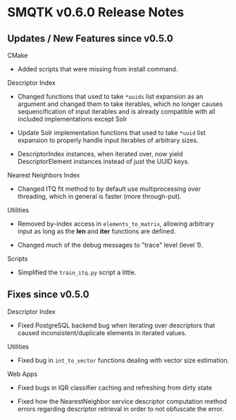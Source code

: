 SMQTK v0.6.0 Release Notes
==========================


Updates / New Features since v0.5.0
-----------------------------------

CMake

  * Added scripts that were missing from install command.

Descriptor Index

  * Changed functions that used to take ``*uuids`` list expansion as an
    argument and changed them to take iterables, which no longer causes
    sequencification of input iterables and is already compatible with all
    included implementations except Solr

  * Update Solr implementation functions that used to take ``*uuid`` list
    expansion to properly handle input iterables of arbitrary sizes.

  * DescriptorIndex instances, when iterated over, now yield DescriptorElement
    instances instead of just the UUID keys.

Nearest Neighbors Index

  * Changed ITQ fit method to by default use multiprocessing over threading,
    which in general is faster (more through-put).

Utilities

  * Removed by-index access in ``elements_to_matrix``, allowing arbitrary input
    as long as the __len__ and __iter__ functions are defined.

  * Changed much of the debug messages to "trace" level (level 1).

Scripts

  * Simplified the ``train_itq.py`` script a little.


Fixes since v0.5.0
------------------

Descriptor Index

  * Fixed PostgreSQL backend bug when iterating over descriptors that caused
    inconsistent/duplicate elements in iterated values.

Utilities

  * Fixed bug in ``int_to_vector`` functions dealing with vector size
    estimation.

Web Apps

  * Fixed bugs in IQR classifier caching and refreshing from dirty state

  * Fixed how the NearestNeighbor service descriptor computation method errors
    regarding descriptor retrieval in order to not obfuscate the error.
